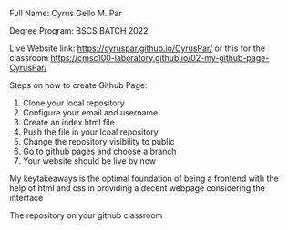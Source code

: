 Full Name: Cyrus Gello M. Par

Degree Program: BSCS BATCH 2022

Live Website link: <link>https://cyruspar.github.io/CyrusPar/ or 
this for the classroom <link>https://cmsc100-laboratory.github.io/02-my-github-page-CyrusPar/

Steps on how to create Github Page:

1. Clone your local repository
2. Configure your email and username
3. Create an index.html file
4. Push the file in your lcoal repository
5. Change the repository visibility to public
6. Go to github pages and choose a branch
7. Your website should be live by now

My keytakeaways is the optimal foundation of being a frontend with the help of html and css in providing a decent webpage considering the interface

The  repository on your github classroom
